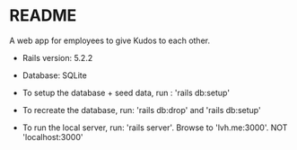 # README

A web app for employees to give Kudos to each other.

* Rails version: 5.2.2

* Database: SQLite

* To setup the database + seed data, run : 'rails db:setup'

* To recreate the database, run: 'rails db:drop' and 'rails db:setup'

* To run the local server, run: 'rails server'. Browse to 'lvh.me:3000'. NOT 'localhost:3000'